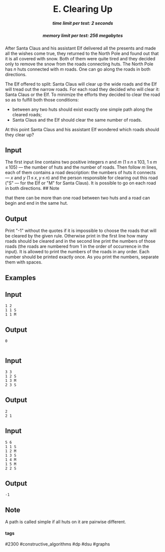 <h1 style='text-align: center;'> E. Clearing Up</h1>

<h5 style='text-align: center;'>time limit per test: 2 seconds</h5>
<h5 style='text-align: center;'>memory limit per test: 256 megabytes</h5>

After Santa Claus and his assistant Elf delivered all the presents and made all the wishes come true, they returned to the North Pole and found out that it is all covered with snow. Both of them were quite tired and they decided only to remove the snow from the roads connecting huts. The North Pole has *n* huts connected with *m* roads. One can go along the roads in both directions. 

The Elf offered to split: Santa Claus will clear up the wide roads and the Elf will tread out the narrow roads. For each road they decided who will clear it: Santa Claus or the Elf. To minimize the efforts they decided to clear the road so as to fulfill both those conditions: 

* between any two huts should exist exactly one simple path along the cleared roads;
* Santa Claus and the Elf should clear the same number of roads.

At this point Santa Claus and his assistant Elf wondered which roads should they clear up?

## Input

The first input line contains two positive integers *n* and *m* (1 ≤ *n* ≤ 103, 1 ≤ *m* ≤ 105) — the number of huts and the number of roads. Then follow *m* lines, each of them contains a road description: the numbers of huts it connects — *x* and *y* (1 ≤ *x*, *y* ≤ *n*) and the person responsible for clearing out this road ("S" — for the Elf or "M" for Santa Claus). It is possible to go on each road in both directions. ## Note

 that there can be more than one road between two huts and a road can begin and end in the same hut.

## Output

Print "-1" without the quotes if it is impossible to choose the roads that will be cleared by the given rule. Otherwise print in the first line how many roads should be cleared and in the second line print the numbers of those roads (the roads are numbered from 1 in the order of occurrence in the input). It is allowed to print the numbers of the roads in any order. Each number should be printed exactly once. As you print the numbers, separate them with spaces.

## Examples

## Input


```
1 2  
1 1 S  
1 1 M  

```
## Output


```
0  
  

```
## Input


```
3 3  
1 2 S  
1 3 M  
2 3 S  

```
## Output


```
2  
2 1   

```
## Input


```
5 6  
1 1 S  
1 2 M  
1 3 S  
1 4 M  
1 5 M  
2 2 S  

```
## Output


```
-1  

```
## Note

A path is called simple if all huts on it are pairwise different.



#### tags 

#2300 #constructive_algorithms #dp #dsu #graphs 